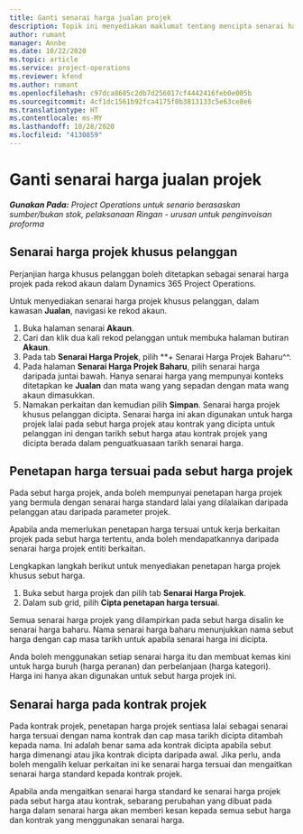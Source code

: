 ```yaml
---
title: Ganti senarai harga jualan projek
description: Topik ini menyediakan maklumat tentang mencipta senarai harga jualan tersuai.
author: rumant
manager: Annbe
ms.date: 10/22/2020
ms.topic: article
ms.service: project-operations
ms.reviewer: kfend
ms.author: rumant
ms.openlocfilehash: c97dca8685c2db7d256017cf4442416feb0e005b
ms.sourcegitcommit: 4cf1dc1561b92fca4175f0b3813133c5e63ce8e6
ms.translationtype: HT
ms.contentlocale: ms-MY
ms.lasthandoff: 10/28/2020
ms.locfileid: "4130859"
---
```

# <a name="override-project-sales-price-lists"></a>Ganti senarai harga jualan projek

_**Gunakan Pada:** Project Operations untuk senario berasaskan sumber/bukan stok, pelaksanaan Ringan - urusan untuk penginvoisan proforma_

## <a name="customer-specific-project-price-lists"></a>Senarai harga projek khusus pelanggan

Perjanjian harga khusus pelanggan boleh ditetapkan sebagai senarai harga projek pada rekod akaun dalam Dynamics 365 Project Operations.

Untuk menyediakan senarai harga projek khusus pelanggan, dalam kawasan **Jualan**, navigasi ke rekod akaun.

1. Buka halaman senarai **Akaun**.
2. Cari dan klik dua kali rekod pelanggan untuk membuka halaman butiran **Akaun**.
3. Pada tab **Senarai Harga Projek**, pilih **+ Senarai Harga Projek Baharu^^.
4. Pada halaman **Senarai Harga Projek Baharu**, pilih senarai harga daripada juntai bawah. Hanya senarai harga yang mempunyai konteks ditetapkan ke **Jualan** dan mata wang yang sepadan dengan mata wang akaun dimasukkan.
5. Namakan perkaitan dan kemudian pilih **Simpan**. Senarai harga projek khusus pelanggan dicipta. Senarai harga ini akan digunakan untuk harga projek lalai pada sebut harga projek atau kontrak yang dicipta untuk pelanggan ini dengan tarikh sebut harga atau kontrak projek yang dicipta berada dalam penguatkuasaan tarikh senarai harga.

## <a name="custom-pricing-on-project-quotes"></a>Penetapan harga tersuai pada sebut harga projek

Pada sebut harga projek, anda boleh mempunyai penetapan harga projek yang bermula dengan senarai harga standard lalai yang dilalaikan daripada pelanggan atau daripada parameter projek.

Apabila anda memerlukan penetapan harga tersuai untuk kerja berkaitan projek pada sebut harga tertentu, anda boleh mendapatkannya daripada senarai harga projek entiti berkaitan.

Lengkapkan langkah berikut untuk menyediakan penetapan harga projek khusus sebut harga.

1. Buka sebut harga projek dan pilih tab **Senarai Harga Projek**.
2. Dalam sub grid, pilih **Cipta penetapan harga tersuai**.

Semua senarai harga projek yang dilampirkan pada sebut harga disalin ke senarai harga baharu. Nama senarai harga baharu menunjukkan nama sebut harga dengan cap masa tarikh untuk apabila senarai harga ini dicipta.

Anda boleh menggunakan setiap senarai harga itu dan membuat kemas kini untuk harga buruh (harga peranan) dan perbelanjaan (harga kategori). Harga ini hanya akan digunakan untuk sebut harga projek ini.

## <a name="price-lists-on-a-project-contract"></a>Senarai harga pada kontrak projek

Pada kontrak projek, penetapan harga projek sentiasa lalai sebagai senarai harga tersuai dengan nama kontrak dan cap masa tarikh dicipta ditambah kepada nama. Ini adalah benar sama ada kontrak dicipta apabila sebut harga dimenangi atau jika kontrak dicipta daripada awal. Jika perlu, anda boleh mengalih keluar perkaitan ini ke senarai harga tersuai dan mengaitkan senarai harga standard kepada kontrak projek.

Apabila anda mengaitkan senarai harga standard ke senarai harga projek pada sebut harga atau kontrak, sebarang perubahan yang dibuat pada harga dalam senarai harga akan memberi kesan kepada semua sebut harga dan kontrak yang menggunakan senarai harga.
